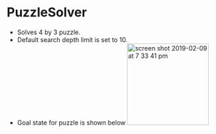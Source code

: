 # PuzzleSolver
- Solves 4 by 3 puzzle.
- Default search depth limit is set to 10.
- Goal state for puzzle is shown below
  <img width="183" alt="screen shot 2019-02-09 at 7 33 41 pm" src="https://user-images.githubusercontent.com/42313064/52521674-bc7acf80-2ca2-11e9-98be-bb6453d79b36.png">


